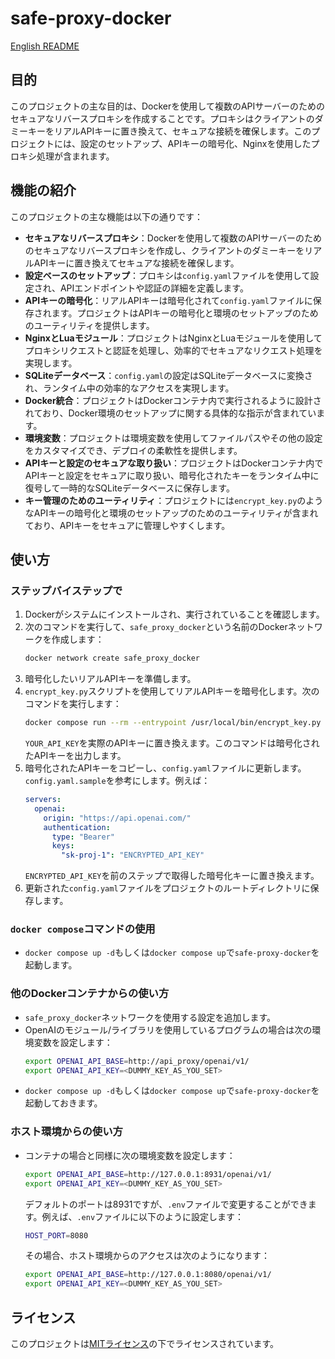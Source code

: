# safe-proxy-docker

[English README](README-en.md)

## 目的

このプロジェクトの主な目的は、Dockerを使用して複数のAPIサーバーのためのセキュアなリバースプロキシを作成することです。プロキシはクライアントのダミーキーをリアルAPIキーに置き換えて、セキュアな接続を確保します。このプロジェクトには、設定のセットアップ、APIキーの暗号化、Nginxを使用したプロキシ処理が含まれます。

## 機能の紹介

このプロジェクトの主な機能は以下の通りです：

- **セキュアなリバースプロキシ**：Dockerを使用して複数のAPIサーバーのためのセキュアなリバースプロキシを作成し、クライアントのダミーキーをリアルAPIキーに置き換えてセキュアな接続を確保します。
- **設定ベースのセットアップ**：プロキシは`config.yaml`ファイルを使用して設定され、APIエンドポイントや認証の詳細を定義します。
- **APIキーの暗号化**：リアルAPIキーは暗号化されて`config.yaml`ファイルに保存されます。プロジェクトはAPIキーの暗号化と環境のセットアップのためのユーティリティを提供します。
- **NginxとLuaモジュール**：プロジェクトはNginxとLuaモジュールを使用してプロキシリクエストと認証を処理し、効率的でセキュアなリクエスト処理を実現します。
- **SQLiteデータベース**：`config.yaml`の設定はSQLiteデータベースに変換され、ランタイム中の効率的なアクセスを実現します。
- **Docker統合**：プロジェクトはDockerコンテナ内で実行されるように設計されており、Docker環境のセットアップに関する具体的な指示が含まれています。
- **環境変数**：プロジェクトは環境変数を使用してファイルパスやその他の設定をカスタマイズでき、デプロイの柔軟性を提供します。
- **APIキーと設定のセキュアな取り扱い**：プロジェクトはDockerコンテナ内でAPIキーと設定をセキュアに取り扱い、暗号化されたキーをランタイム中に復号して一時的なSQLiteデータベースに保存します。
- **キー管理のためのユーティリティ**：プロジェクトには`encrypt_key.py`のようなAPIキーの暗号化と環境のセットアップのためのユーティリティが含まれており、APIキーをセキュアに管理しやすくします。

## 使い方

### ステップバイステップで

1. Dockerがシステムにインストールされ、実行されていることを確認します。
2. 次のコマンドを実行して、`safe_proxy_docker`という名前のDockerネットワークを作成します：
   ```sh
   docker network create safe_proxy_docker
   ```
3. 暗号化したいリアルAPIキーを準備します。
4. `encrypt_key.py`スクリプトを使用してリアルAPIキーを暗号化します。次のコマンドを実行します：
   ```sh
   docker compose run --rm --entrypoint /usr/local/bin/encrypt_key.py api_proxy YOUR_API_KEY
   ```
   `YOUR_API_KEY`を実際のAPIキーに置き換えます。このコマンドは暗号化されたAPIキーを出力します。
5. 暗号化されたAPIキーをコピーし、`config.yaml`ファイルに更新します。`config.yaml.sample`を参考にします。例えば：
   ```yaml
   servers:
     openai:
       origin: "https://api.openai.com/"
       authentication:
         type: "Bearer"
         keys:
           "sk-proj-1": "ENCRYPTED_API_KEY"
   ```
   `ENCRYPTED_API_KEY`を前のステップで取得した暗号化キーに置き換えます。
6. 更新された`config.yaml`ファイルをプロジェクトのルートディレクトリに保存します。

### `docker compose`コマンドの使用

- `docker compose up -d`もしくは`docker compose up`で`safe-proxy-docker`を起動します。

### 他のDockerコンテナからの使い方

- `safe_proxy_docker`ネットワークを使用する設定を追加します。
- OpenAIのモジュール/ライブラリを使用しているプログラムの場合は次の環境変数を設定します：
  ```sh
  export OPENAI_API_BASE=http://api_proxy/openai/v1/
  export OPENAI_API_KEY=<DUMMY_KEY_AS_YOU_SET>
  ```
- `docker compose up -d`もしくは`docker compose up`で`safe-proxy-docker`を起動しておきます。

### ホスト環境からの使い方

- コンテナの場合と同様に次の環境変数を設定します：
  ```sh
  export OPENAI_API_BASE=http://127.0.0.1:8931/openai/v1/
  export OPENAI_API_KEY=<DUMMY_KEY_AS_YOU_SET>
  ```
  デフォルトのポートは8931ですが、`.env`ファイルで変更することができます。例えば、`.env`ファイルに以下のように設定します：
  ```sh
  HOST_PORT=8080
  ```
  その場合、ホスト環境からのアクセスは次のようになります：
  ```sh
  export OPENAI_API_BASE=http://127.0.0.1:8080/openai/v1/
  export OPENAI_API_KEY=<DUMMY_KEY_AS_YOU_SET>
  ```

## ライセンス

このプロジェクトは[MITライセンス](LICENSE)の下でライセンスされています。
